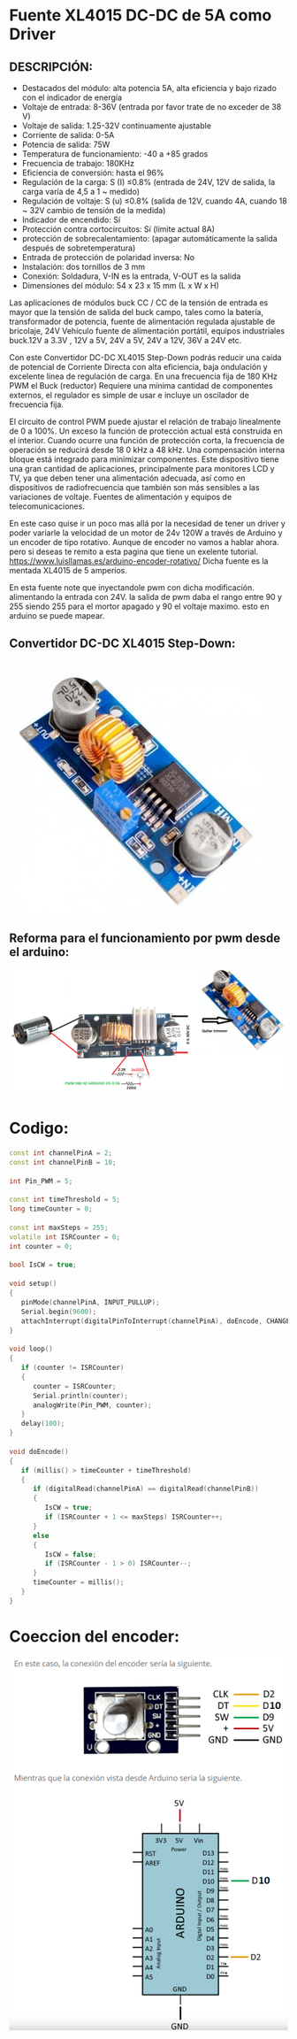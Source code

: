 # Fuente XL4015 DC-DC de 5A como Driver

## DESCRIPCIÓN:
- Destacados del módulo: alta potencia 5A, alta eficiencia y bajo rizado con el indicador de energía
- Voltaje de entrada: 8-36V (entrada por favor trate de no exceder de 38 V)
- Voltaje de salida: 1.25-32V continuamente ajustable
- Corriente de salida: 0-5A
- Potencia de salida: 75W
- Temperatura de funcionamiento: -40 a +85 grados
- Frecuencia de trabajo: 180KHz
- Eficiencia de conversión: hasta el 96%
- Regulación de la carga: S (I) ≤0.8% (entrada de 24V, 12V de salida, la carga varía de 4,5 a 1 ~ medido)
- Regulación de voltaje: S (u) ≤0.8% (salida de 12V, cuando 4A, cuando 18 ~ 32V cambio de tensión de la medida)
- Indicador de encendido: Sí
- Protección contra cortocircuitos: Sí (límite actual 8A)
- protección de sobrecalentamiento: (apagar automáticamente la salida después de sobretemperatura)
- Entrada de protección de polaridad inversa: No
- Instalación: dos tornillos de 3 mm
- Conexión: Soldadura, V-IN es la entrada, V-OUT es la salida
- Dimensiones del módulo: 54 x 23 x 15 mm (L x W x H)

Las aplicaciones de módulos buck CC / CC de la tensión de entrada es mayor que la tensión de salida del buck campo, tales como la batería, transformador de potencia, fuente de alimentación regulada ajustable de bricolaje, 24V Vehículo fuente de alimentación portátil, equipos industriales buck.12V a 3.3V , 12V a 5V, 24V a 5V, 24V a 12V, 36V a 24V etc.

Con este Convertidor DC-DC XL4015 Step-Down podrás reducir una caída de potencial de Corriente Directa con alta eficiencia, baja ondulación y excelente línea de regulación de carga. En una frecuencia fija de 180 KHz PWM el Buck (reductor) Requiere una mínima cantidad de componentes externos, el regulador es simple de usar e incluye un oscilador de frecuencia fija.

El circuito de control PWM puede ajustar el relación de trabajo linealmente de 0 a 100%. Un exceso la función de protección actual está construida en el interior. Cuando ocurre una función de protección corta, la frecuencia de operación se reducirá desde 18 0 kHz a 48 kHz. Una compensación interna bloque está integrado para minimizar componentes.
Este dispositivo tiene una gran cantidad de aplicaciones, principalmente para monitores LCD y TV, ya que deben tener una alimentación adecuada, así como en dispositivos de radiofrecuencia que también son más sensibles a las variaciones de voltaje. Fuentes de alimentación y equipos de telecomunicaciones.

En este caso quise ir un poco mas allá por la necesidad de tener un driver y poder variarle la velocidad de un motor de 24v 120W a través de Arduino y un encoder de tipo rotativo. Aunque de encoder no vamos a hablar ahora. pero si deseas te remito a esta pagina que tiene un exelente tutorial. https://www.luisllamas.es/arduino-encoder-rotativo/
Dicha fuente es la mentada XL4015 de 5 amperios. 

En esta fuente note que inyectandole pwm con dicha modificación. alimentando la entrada con 24V. la salida de pwm daba el rango entre 90 y 255  siendo 255 para el mortor apagado y 90 el voltaje maximo. esto en arduino se puede mapear.

 ## Convertidor DC-DC XL4015 Step-Down:
<img src="https://raw.githubusercontent.com/uagaviria/Fuente-DC-DC-de-5A-como-Driver/master/img/fuente-dc-dc-regulador-5a.jpg" />
 
 ## Reforma para el funcionamiento por pwm desde el arduino: 
<img src="https://raw.githubusercontent.com/uagaviria/Fuente-DC-DC-de-5A-como-Driver/master/img/driver.png" /> 

# Codigo:

```cpp
const int channelPinA = 2;
const int channelPinB = 10;

int Pin_PWM = 5;
 
const int timeThreshold = 5;
long timeCounter = 0;
 
const int maxSteps = 255;
volatile int ISRCounter = 0;
int counter = 0;
 
bool IsCW = true;
 
void setup()
{
   pinMode(channelPinA, INPUT_PULLUP);
   Serial.begin(9600);
   attachInterrupt(digitalPinToInterrupt(channelPinA), doEncode, CHANGE);
}
 
void loop()
{
   if (counter != ISRCounter)
   {
      counter = ISRCounter;
      Serial.println(counter);
      analogWrite(Pin_PWM, counter);
   }
   delay(100);
}
 
void doEncode()
{
   if (millis() > timeCounter + timeThreshold)
   {
      if (digitalRead(channelPinA) == digitalRead(channelPinB))
      {
         IsCW = true;
         if (ISRCounter + 1 <= maxSteps) ISRCounter++;
      }
      else
      {
         IsCW = false;
         if (ISRCounter - 1 > 0) ISRCounter--;
      }
      timeCounter = millis();
   }
}

```

# Coeccion del encoder:

<img src="https://raw.githubusercontent.com/uagaviria/Fuente-DC-DC-de-5A-como-Driver/master/img/encoder.png" /> 

